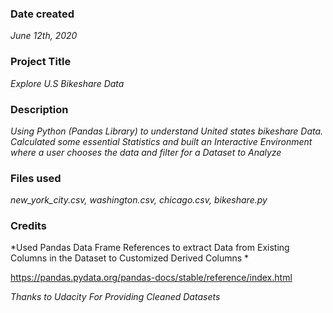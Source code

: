 ### Date created
*June 12th, 2020*

### Project Title
*Explore U.S Bikeshare Data*

### Description
*Using Python (Pandas Library) to understand United states bikeshare Data. Calculated some essential Statistics and built an Interactive Environment where a user chooses the data and filter for a Dataset to Analyze*

### Files used
*new_york_city.csv,*
*washington.csv,*
*chicago.csv,*
*bikeshare.py*

### Credits

*Used Pandas Data Frame References to extract Data from Existing Columns in the Dataset to Customized Derived Columns *

https://pandas.pydata.org/pandas-docs/stable/reference/index.html

*Thanks to Udacity For Providing Cleaned Datasets*

